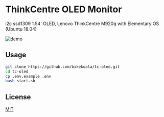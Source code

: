 # ThinkCentre OLED Monitor

i2c ssd1309 1.54' OLED, Lenovo ThinkCentre M920q with Elementary OS (Ubuntu 18.04)

![demo](https://raw.githubusercontent.com/bikekoala/tc-oled/main/doc/images/demo.jpg)

## Usage

```bash
git clone https://github.com/bikekoala/tc-oled.git
cd tc-oled
cp .env.example .env
bash start.sh
```

## License
[MIT](https://choosealicense.com/licenses/mit/)
